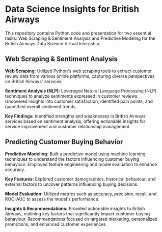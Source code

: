 # Data Science Insights for British Airways
This repository contains Python code and presentation for two essential tasks: Web Scraping & Sentiment Analysis and Predictive Modeling for the British Airways Data Science Virtual Internship.

## Web Scraping & Sentiment Analysis

**Web Scraping:**
Utilized Python's web scraping tools to extract customer review data from various online platforms, capturing diverse perspectives on British Airways' services.

**Sentiment Analysis (NLP):**
Leveraged Natural Language Processing (NLP) techniques to analyze sentiments expressed in customer reviews. Uncovered insights into customer satisfaction, identified pain points, and quantified overall sentiment trends.

**Key Findings:**
Identified strengths and weaknesses in British Airways' services based on sentiment analysis, offering actionable insights for service improvement and customer relationship management.

## Predicting Customer Buying Behavior

**Predictive Modeling:**
Built a predictive model using machine learning techniques to understand the factors influencing customer buying behaviour. Employed feature engineering and model evaluation to enhance accuracy.

**Key Features:**
Explored customer demographics, historical behaviour, and external factors to uncover patterns influencing buying decisions.

**Model Evaluation:**
Utilized metrics such as accuracy, precision, recall, and ROC-AUC to assess the model's performance.

**Insights & Recommendations:**
Provided actionable insights to British Airways, outlining key factors that significantly impact customer buying behaviour. Recommendations focused on targeted marketing, personalized promotions, and enhanced customer experiences
